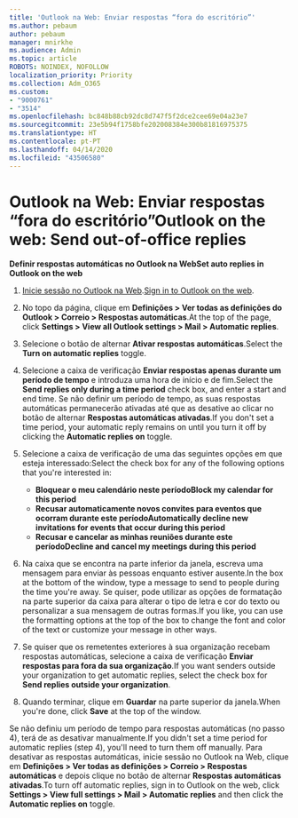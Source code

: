 ```yaml
---
title: 'Outlook na Web: Enviar respostas “fora do escritório”'
ms.author: pebaum
author: pebaum
manager: mnirkhe
ms.audience: Admin
ms.topic: article
ROBOTS: NOINDEX, NOFOLLOW
localization_priority: Priority
ms.collection: Adm_O365
ms.custom:
- "9000761"
- "3514"
ms.openlocfilehash: bc848b88cb92dc8d747f5f2dce2cee69e04a23e7
ms.sourcegitcommit: 23e5b94f1758bfe202008384e300b81816975375
ms.translationtype: HT
ms.contentlocale: pt-PT
ms.lasthandoff: 04/14/2020
ms.locfileid: "43506580"
---
```

# <a name="outlook-on-the-web-send-out-of-office-replies"></a><span data-ttu-id="2bc98-102">Outlook na Web: Enviar respostas “fora do escritório”</span><span class="sxs-lookup"><span data-stu-id="2bc98-102">Outlook on the web: Send out-of-office replies</span></span>

<span data-ttu-id="2bc98-103">**Definir respostas automáticas no Outlook na Web**</span><span class="sxs-lookup"><span data-stu-id="2bc98-103">**Set auto replies in Outlook on the web**</span></span>

1. <span data-ttu-id="2bc98-104">[Inicie sessão no Outlook na Web](https://support.office.com/pt-PT/article/how-to-sign-in-to-outlook-on-the-web-763fab4d-0138-4814-b450-37fc286bcb79).</span><span class="sxs-lookup"><span data-stu-id="2bc98-104">[Sign in to Outlook on the web](https://support.office.com/pt-PT/article/how-to-sign-in-to-outlook-on-the-web-763fab4d-0138-4814-b450-37fc286bcb79).</span></span>

2. <span data-ttu-id="2bc98-105">No topo da página, clique em **Definições > Ver todas as definições do Outlook > Correio > Respostas automáticas**.</span><span class="sxs-lookup"><span data-stu-id="2bc98-105">At the top of the page, click **Settings > View all Outlook settings > Mail > Automatic replies**.</span></span>

3. <span data-ttu-id="2bc98-106">Selecione o botão de alternar **Ativar respostas automáticas**.</span><span class="sxs-lookup"><span data-stu-id="2bc98-106">Select the **Turn on automatic replies** toggle.</span></span>

4. <span data-ttu-id="2bc98-107">Selecione a caixa de verificação **Enviar respostas apenas durante um período de tempo** e introduza uma hora de início e de fim.</span><span class="sxs-lookup"><span data-stu-id="2bc98-107">Select the **Send replies only during a time period** check box, and enter a start and end time.</span></span> <span data-ttu-id="2bc98-108">Se não definir um período de tempo, as suas respostas automáticas permanecerão ativadas até que as desative ao clicar no botão de alternar **Respostas automáticas ativadas**.</span><span class="sxs-lookup"><span data-stu-id="2bc98-108">If you don't set a time period, your automatic reply remains on until you turn it off by clicking the **Automatic replies on** toggle.</span></span>

5. <span data-ttu-id="2bc98-109">Selecione a caixa de verificação de uma das seguintes opções em que esteja interessado:</span><span class="sxs-lookup"><span data-stu-id="2bc98-109">Select the check box for any of the following options that you're interested in:</span></span>
    - <span data-ttu-id="2bc98-110">**Bloquear o meu calendário neste período**</span><span class="sxs-lookup"><span data-stu-id="2bc98-110">**Block my calendar for this period**</span></span>
    - <span data-ttu-id="2bc98-111">**Recusar automaticamente novos convites para eventos que ocorram durante este período**</span><span class="sxs-lookup"><span data-stu-id="2bc98-111">**Automatically decline new invitations for events that occur during this period**</span></span>
    - <span data-ttu-id="2bc98-112">**Recusar e cancelar as minhas reuniões durante este período**</span><span class="sxs-lookup"><span data-stu-id="2bc98-112">**Decline and cancel my meetings during this period**</span></span>

6. <span data-ttu-id="2bc98-113">Na caixa que se encontra na parte inferior da janela, escreva uma mensagem para enviar às pessoas enquanto estiver ausente.</span><span class="sxs-lookup"><span data-stu-id="2bc98-113">In the box at the bottom of the window, type a message to send to people during the time you're away.</span></span> <span data-ttu-id="2bc98-114">Se quiser, pode utilizar as opções de formatação na parte superior da caixa para alterar o tipo de letra e cor do texto ou personalizar a sua mensagem de outras formas.</span><span class="sxs-lookup"><span data-stu-id="2bc98-114">If you like, you can use the formatting options at the top of the box to change the font and color of the text or customize your message in other ways.</span></span>

7. <span data-ttu-id="2bc98-115">Se quiser que os remetentes exteriores à sua organização recebam respostas automáticas, selecione a caixa de verificação **Enviar respostas para fora da sua organização**.</span><span class="sxs-lookup"><span data-stu-id="2bc98-115">If you want senders outside your organization to get automatic replies, select the check box for **Send replies outside your organization**.</span></span>

8. <span data-ttu-id="2bc98-116">Quando terminar, clique em **Guardar** na parte superior da janela.</span><span class="sxs-lookup"><span data-stu-id="2bc98-116">When you're done, click **Save** at the top of the window.</span></span>

<span data-ttu-id="2bc98-117">Se não definiu um período de tempo para respostas automáticas (no passo 4), terá de as desativar manualmente.</span><span class="sxs-lookup"><span data-stu-id="2bc98-117">If you didn't set a time period for automatic replies (step 4), you'll need to turn them off manually.</span></span> <span data-ttu-id="2bc98-118">Para desativar as respostas automáticas, inicie sessão no Outlook na Web, clique em **Definições > Ver todas as definições > Correio > Respostas automáticas** e depois clique no botão de alternar **Respostas automáticas ativadas**.</span><span class="sxs-lookup"><span data-stu-id="2bc98-118">To turn off automatic replies, sign in to Outlook on the web, click **Settings > View full settings > Mail > Automatic replies** and then click the **Automatic replies on** toggle.</span></span>
